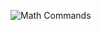 ![Math Commands](https://raw.githubusercontent.com/libbitcoin/libbitcoin-explorer/master/img/online-math.png)